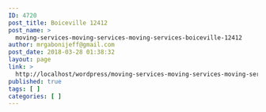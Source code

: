 ```yaml
---
ID: 4720
post_title: Boiceville 12412
post_name: >
  moving-services-moving-services-moving-services-boiceville-12412
author: mrgabonijeff@gmail.com
post_date: 2018-03-28 01:38:32
layout: page
link: >
  http://localhost/wordpress/moving-services-moving-services-moving-services-boiceville-12412/
published: true
tags: [ ]
categories: [ ]
---
```

